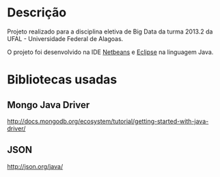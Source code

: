 Descrição
==============
Projeto realizado para a disciplina eletiva de Big Data da turma 2013.2 da UFAL - Universidade Federal de Alagoas.

O projeto foi desenvolvido na IDE [Netbeans](http://netbeans.org/) e [Eclipse](http://www.eclipse.org/) na linguagem Java.

Bibliotecas usadas
==============
Mongo Java Driver
--------------
http://docs.mongodb.org/ecosystem/tutorial/getting-started-with-java-driver/

JSON
--------------
http://json.org/java/